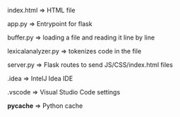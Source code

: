 index.html => HTML file

app.py => Entrypoint for flask

buffer.py => loading a file and reading it line by line

lexicalanalyzer.py => tokenizes code in the file

server.py => Flask routes to send JS/CSS/index.html files

.idea => IntelJ Idea IDE

.vscode => Visual Studio Code settings

__pycache__ => Python cache